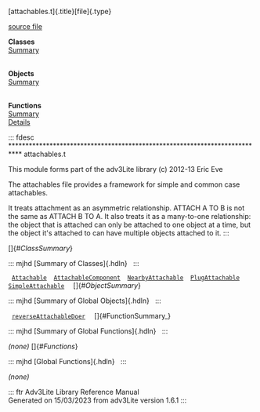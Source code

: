 [attachables.t]{.title}[file]{.type}

[source file](../source/attachables.t.html)

**Classes**\
[Summary](#_ClassSummary_)\
 

**Objects**\
[Summary](#_ObjectSummary_)\
 

**Functions**\
[Summary](#_FunctionSummary_)\
[Details](#_Functions_)

::: fdesc
\*\*\*\*\*\*\*\*\*\*\*\*\*\*\*\*\*\*\*\*\*\*\*\*\*\*\*\*\*\*\*\*\*\*\*\*\*\*\*\*\*\*\*\*\*\*\*\*\*\*\*\*\*\*\*\*\*\*\*\*\*\*\*\*\*\*\*\*\*\*\*\*\*\*\*
attachables.t

This module forms part of the adv3Lite library (c) 2012-13 Eric Eve

The attachables file provides a framework for simple and common case
attachables.

It treats attachment as an asymmetric relationship. ATTACH A TO B is not
the same as ATTACH B TO A. It also treats it as a many-to-one
relationship: the object that is attached can only be attached to one
object at a time, but the object it\'s attached to can have multiple
objects attached to it.
:::

[]{#_ClassSummary_}

::: mjhd
[Summary of Classes]{.hdln}  
:::

` `[`Attachable`](../object/Attachable.html)`  `[`AttachableComponent`](../object/AttachableComponent.html)`  `[`NearbyAttachable`](../object/NearbyAttachable.html)`  `[`PlugAttachable`](../object/PlugAttachable.html)`  `[`SimpleAttachable`](../object/SimpleAttachable.html)`  `
[]{#_ObjectSummary_}

::: mjhd
[Summary of Global Objects]{.hdln}  
:::

` `[`reverseAttachableDoer`](../object/reverseAttachableDoer.html)`  `
[]{#FunctionSummary_}

::: mjhd
[Summary of Global Functions]{.hdln}  
:::

*(none)* []{#_Functions_}

::: mjhd
[Global Functions]{.hdln}  
:::

*(none)*

::: ftr
Adv3Lite Library Reference Manual\
Generated on 15/03/2023 from adv3Lite version 1.6.1
:::
